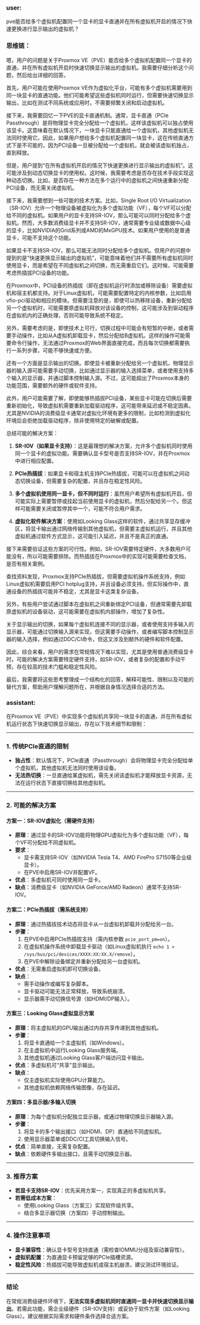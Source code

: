 ### user: 

pve能否给多个虚拟机配置同一个显卡的显卡直通并在所有虚拟机开启的情况下快速更换进行显示输出的虚拟机？

### 思维链：

嗯，用户的问题是关于Proxmox VE（PVE）能否给多个虚拟机配置同一个显卡的直通，并在所有虚拟机开启时快速切换显示输出的虚拟机。我需要仔细分析这个问题，然后给出详细的回答。

首先，用户可能在使用Proxmox VE作为虚拟化平台，可能有多个虚拟机需要用到同一块显卡的直通功能。他们可能希望这些虚拟机同时运行，但需要快速切换显示输出，比如在测试不同系统或应用时，不需要频繁关闭和启动虚拟机。

接下来，我需要回忆一下PVE的显卡直通机制。通常，显卡直通（PCIe Passthrough）是将物理显卡完全分配给一个虚拟机，这样该虚拟机可以独占使用该显卡。这意味着在默认情况下，一块显卡只能直通给一个虚拟机，其他虚拟机无法同时使用它。因此，如果用户想给多个虚拟机配置同一块显卡，这在传统直通方式下是不可能的，因为PCI设备一旦被分配给一个虚拟机，就会被该虚拟机独占，直到释放。

但是，用户提到“在所有虚拟机开启的情况下快速更换进行显示输出的虚拟机”。这可能涉及到动态切换显卡的使用权。这时候，我需要考虑是否存在技术手段实现这种动态切换。比如，是否存在一种方法在多个运行中的虚拟机之间快速重新分配PCI设备，而无需关闭虚拟机。

接下来，我需要想到一些可能的技术方案。比如，Single Root I/O Virtualization（SR-IOV）允许一个物理设备被虚拟化为多个虚拟功能（VF），每个VF可以分配给不同的虚拟机。如果用户的显卡支持SR-IOV，那么可能可以同时分配给多个虚拟机。然而，大多数消费级显卡并不支持SR-IOV，通常需要专业级或数据中心级的显卡，比如NVIDIA的Grid系列或AMD的MxGPU技术。如果用户使用的是普通显卡，可能不支持这个功能。

如果显卡不支持SR-IOV，那么可能无法同时分配给多个虚拟机。但用户的问题中提到的是“快速更换显示输出的虚拟机”，可能意味着他们并不需要所有虚拟机同时使用显卡，而是希望在不同虚拟机之间切换，而无需重启它们。这时候，可能需要考虑热插拔PCI设备的功能。

在Proxmox中，PCI设备的热插拔（即在虚拟机运行时添加或移除设备）需要虚拟机和宿主机都支持。对于Linux虚拟机，可能需要配置特定的内核参数，比如启用vfio-pci驱动和相应的模块。但需要注意的是，即使可以热移除设备，重新分配给另一个虚拟机时，可能需要原虚拟机释放对该设备的控制，这可能涉及到驱动程序在虚拟机内的正确处理，否则可能导致系统不稳定。

另外，需要考虑的是，即使技术上可行，切换过程中可能会有短暂的中断，或者需要手动操作，比如从A虚拟机卸载显卡，然后分配给B虚拟机。这样的操作可能需要命令行操作，无法通过Proxmox的Web界面直接完成，而且每次切换都需要执行一系列步骤，可能不够快速或方便。

还有一个方面是显示输出的切换。即使显卡被重新分配给另一个虚拟机，物理显示器的输入源可能需要手动切换，比如通过显示器的输入选择菜单，或者使用支持多个输入的显示器，并通过脚本控制输入源。不过，这可能超出了Proxmox本身的功能范围，需要额外的硬件或软件支持。

此外，用户可能需要了解，即使能够热插拔PCI设备，某些显卡可能在切换后需要重新初始化，导致虚拟机需要重新加载驱动程序，这可能带来延迟或不稳定因素。尤其是NVIDIA的消费级显卡通常对虚拟化环境有更多的限制，比如检测到虚拟化环境后会拒绝加载驱动程序，除非使用特定的破解或配置。

总结可能的解决方案：

1. **SR-IOV（如果显卡支持）**：这是最理想的解决方案，允许多个虚拟机同时使用同一个显卡的虚拟功能。需要确认显卡型号是否支持SR-IOV，并在Proxmox中进行相应配置。

2. **PCIe热插拔**：如果显卡和宿主机支持PCIe热插拔，可能可以在虚拟机之间动态切换设备，但需要复杂的配置，并且存在稳定性风险。

3. **多个虚拟机使用同一显卡，但不同时运行**：虽然用户希望所有虚拟机开启，但可能实际上需要暂停或挂起当前使用显卡的虚拟机，然后分配给另一个。但这样可能需要关闭或暂停其中一个，可能不符合用户需求。

4. **虚拟化软件解决方案**：使用如Looking Glass这样的软件，通过共享显存缓冲区，将显卡输出通过网络传输到其他虚拟机，但需要主虚拟机运行，并且其他虚拟机通过软件方式显示，这可能引入延迟，并且不是真正的直通。

接下来需要验证这些方案的可行性。例如，SR-IOV需要特定硬件，大多数用户可能没有，所以可能需要排除。而热插拔在Proxmox中的实现可能需要检查文档，是否有相关案例。

查找资料发现，Proxmox支持PCIe热插拔，但需要虚拟机操作系统支持，例如Linux虚拟机需要启用PCI hotplug支持，并且设备必须支持。但实际操作中，直通设备的热插拔可能并不稳定，尤其是显卡这类复杂设备。

另外，有些用户尝试通过脚本在虚拟机之间重新绑定PCI设备，但通常需要先卸载原虚拟机的设备驱动，这可能需要在虚拟机内部操作，增加了复杂性。

关于显示输出的切换，如果每个虚拟机连接不同的显示器，或者使用支持多输入的显示器，可能通过切换输入源来实现，但这需要手动操作，或者编写脚本控制显示器的输入选择，例如通过DDC/CI命令，但这又涉及到额外的硬件和软件配置。

因此，综合来看，用户的需求在常规情况下难以实现，尤其是使用普通消费级显卡时。可能的解决方案需要特定硬件支持，如SR-IOV，或者复杂的配置和手动干预，存在较高的技术门槛和稳定性风险。

最后，我需要将这些思考整理成一个结构化的回答，解释可能性、限制以及可能的替代方案，帮助用户理解问题所在，并根据自身情况选择合适的方法。

### assistant: 

在Proxmox VE（PVE）中实现多个虚拟机共享同一块显卡的直通，并在所有虚拟机运行状态下快速切换显示输出，存在以下技术细节和限制：

---

### **1. 传统PCIe直通的限制**
- **独占性**：默认情况下，PCIe直通（Passthrough）会将物理显卡完全分配给单个虚拟机，其他虚拟机无法同时使用该设备。
- **无法热切换**：一旦直通给某虚拟机，需先关闭该虚拟机才能释放显卡资源，无法在运行状态下直接切换给其他虚拟机。

---

### **2. 可能的解决方案**
#### **方案一：SR-IOV虚拟化（需硬件支持）**
- **原理**：通过显卡的SR-IOV功能将物理GPU虚拟化为多个虚拟功能（VF），每个VF可分配给不同虚拟机。
- **要求**：
  - 显卡需支持SR-IOV（如NVIDIA Tesla T4、AMD FirePro S7150等企业级显卡）。
  - 在PVE中启用SR-IOV并配置VF。
- **优点**：多虚拟机可同时使用同一显卡。
- **缺点**：消费级显卡（如NVIDIA GeForce/AMD Radeon）通常不支持SR-IOV。

#### **方案二：PCIe热插拔（需系统支持）**
- **原理**：通过热插拔技术动态将显卡从一台虚拟机卸载并分配给另一台。
- **步骤**：
  1. 在PVE中启用PCIe热插拔支持（需内核参数 `pcie_port_pm=on`）。
  2. 在虚拟机操作系统中卸载显卡驱动（如Linux虚拟机执行 `echo 1 > /sys/bus/pci/devices/XXXX:XX:XX.X/remove`）。
  3. 在PVE中解除设备绑定并重新分配给另一台虚拟机。
- **优点**：无需重启虚拟机即可切换设备。
- **缺点**：
  - 需手动操作或编写复杂脚本。
  - 显卡驱动可能无法正常释放，导致系统崩溃。
  - 显示器需手动切换信号源（如HDMI/DP输入）。

#### **方案三：Looking Glass虚拟显示方案**
- **原理**：将主虚拟机的GPU输出通过内存共享传递到其他虚拟机。
- **步骤**：
  1. 将显卡直通给一个主虚拟机（如Windows）。
  2. 在主虚拟机中运行Looking Glass服务端。
  3. 其他虚拟机通过Looking Glass客户端访问显卡输出。
- **优点**：多虚拟机可“共享”显示输出。
- **缺点**：
  - 仅主虚拟机实际使用GPU计算能力。
  - 其他虚拟机依赖网络传输图像，存在延迟。

#### **方案四：多显示器/多输入切换**
- **原理**：为每个虚拟机分配独立显示器，或通过物理切换显示器输入源。
- **步骤**：
  1. 将显卡的多个输出接口（如HDMI、DP）直通给不同虚拟机。
  2. 使用显示器菜单或DDC/CI工具切换输入信号。
- **优点**：简单直接，无需复杂配置。
- **缺点**：依赖硬件多输出接口，且需手动切换显示器。

---

### **3. 推荐方案**
- **若显卡支持SR-IOV**：优先采用方案一，实现真正的多虚拟机共享。
- **若需低成本方案**：
  - 使用Looking Glass（方案三）实现软件级共享。
  - 结合多显示器切换（方案四）手动控制输出。

---

### **4. 操作注意事项**
- **显卡兼容性**：确认显卡型号支持直通（需检查IOMMU分组及驱动兼容性）。
- **虚拟机配置**：为直通显卡预留足够的PCIe插槽资源。
- **稳定性风险**：热插拔可能导致虚拟机或宿主机崩溃，建议测试环境验证。

---

### **结论**
在常规消费级硬件环境下，**无法实现多虚拟机同时直通同一显卡并快速切换显示输出**。若需此功能，需企业级硬件（SR-IOV支持）或妥协于软件方案（如Looking Glass）。建议根据实际需求和硬件条件选择合适方案。
